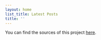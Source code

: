 ```yaml
---
layout: home
list_title: Latest Posts
title: ''
---
```


You can find the sources of this project [here](https://github.com/sbadki/applicationsecurity).